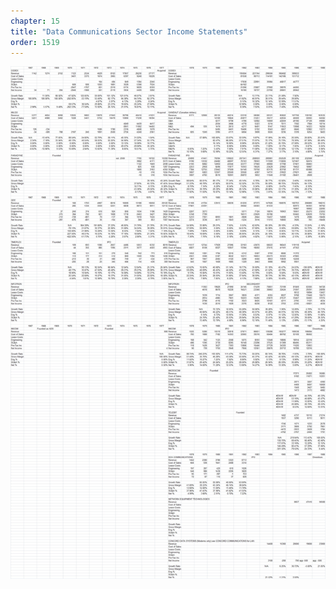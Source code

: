 ```yaml
---
chapter: 15
title: "Data Communications Sector Income Statements"
order: 1519
---
```


![Data Communications Sector Income Statements](/assets/img/DataCommunicationSectorIncomeStatements.jpg)
